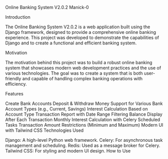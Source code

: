 Online Banking System V2.0.2
Manick-0

Introduction

The Online Banking System V2.0.2 is a web application built using the Django framework, designed to provide a comprehensive online banking experience. This project was developed to demonstrate the capabilities of Django and to create a functional and efficient banking system.

Motivation

The motivation behind this project was to build a robust online banking system that showcases modern web development practices and the use of various technologies. The goal was to create a system that is both user-friendly and capable of handling complex banking operations with efficiency.

Features

Create Bank Accounts
Deposit & Withdraw Money
Support for Various Bank Account Types (e.g., Current, Savings)
Interest Calculation Based on Account Type
Transaction Report with Date Range Filtering
Balance Display After Each Transaction
Monthly Interest Calculation with Celery Scheduled Tasks
Transaction Amount Restrictions (Minimum and Maximum)
Modern UI with Tailwind CSS
Technologies Used

Django: A high-level Python web framework.
Celery: For asynchronous task management and scheduling.
Redis: Used as a message broker for Celery.
Tailwind CSS: For styling and modern UI design.
How to Use




